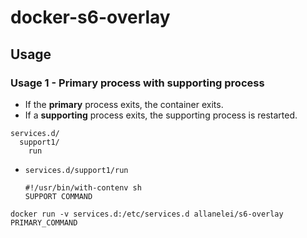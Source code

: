 # docker-s6-overlay

## Usage
### Usage 1 - Primary process with supporting process

- If the **primary** process exits, the container exits.
- If a **supporting** process exits, the supporting process is restarted.

```
services.d/
  support1/
    run
```

* `services.d/support1/run`

  ```
  #!/usr/bin/with-contenv sh
  SUPPORT COMMAND
  ```

`docker run -v services.d:/etc/services.d allanelei/s6-overlay PRIMARY_COMMAND`
